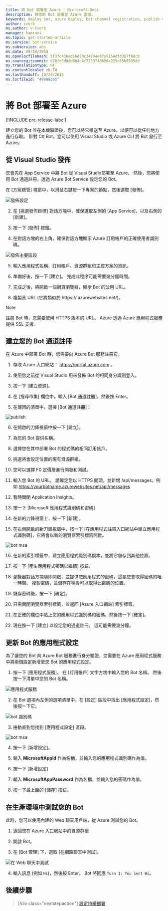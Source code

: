 ```yaml
---
title: 將 Bot 部署至 Azure | Microsoft Docs
description: 將您的 Bot 部署至 Azure 雲端。
keywords: deploy bot, azure deploy, bot channel registration, publish visual studio, 部署 Bot, azure 部署, Bot 頻道註冊, 發佈 visual studio
author: ivorb
ms.author: v-ivorb
manager: kamrani
ms.topic: get-started-article
ms.service: bot-service
ms.subservice: abs
ms.date: 09/19/2018
ms.openlocfilehash: 5f3fc43bed16d50c347d4e07a9154dfd307f0dc0
ms.sourcegitcommit: b78fe3d8dd604c4f7233740658a229e85b8535dd
ms.translationtype: HT
ms.contentlocale: zh-TW
ms.lasthandoff: 10/24/2018
ms.locfileid: "49999365"
---
```

# <a name="deploy-your-bot-to-azure"></a>將 Bot 部署至 Azure

[!INCLUDE [pre-release-label](./includes/pre-release-label.md)]

建立您的 Bot 並在本機驗證後，您可以將它推送至 Azure，以便可以從任何地方進行存取。 針對 C# Bot，您可以使用 Visual Studio 或 Azure CLI 將 Bot 發行至 Azure。 

## <a name="publish-from-visual-studio"></a>從 Visual Studio 發佈
您會先在 App Service 中將 Bot 從 Visual Studio部署至 Azure。 然後，您將使用 Bot 通道註冊，透過 Azure Bot Service 設定您的 Bot。

在 [方案總管] 視窗中，以滑鼠右鍵按一下專案的節點，然後選取 [發佈]。

![發佈設定](media/azure-bot-quickstarts/getting-started-publish-setting.png)

2. 在 [挑選發佈目標] 對話方塊中，確保選取左側的 [App Service]，以及右側的 [新建]。

3. 按一下 [發佈] 按鈕。

4. 在對話方塊的右上角，確保對話方塊顯示 Azure 訂用帳戶的正確使用者識別碼。

![發佈主要區段](media/azure-bot-quickstarts/getting-started-publish-main.png)

5. 輸入應用程式名稱、訂用帳戶、資源群組和主控方案的資訊。

6. 準備好後，按一下 [建立]。 完成此程序可能需要幾分鐘時間。

7. 完成之後，將開啟一個網頁瀏覽器，顯示 Bot 的公用 URL。

8. 複製此 URL (它將類似於 https://<yourbotname>.azurewebsites.net/)。

> [!NOTE] 
> 註冊 Bot 時，您需要使用 HTTPS 版本的 URL。 Azure 透過 Azure 應用程式服務提供 SSL 支援。

## <a name="create-your-bot-channels-registration"></a>建立您的 Bot 通道註冊
在 Azure 中部署 Bot 時，您需要向 Azure Bot 服務註冊它。

1. 存取 Azure 入口網站： https://portal.azure.com 。

2. 使用您之前從 Visual Studio 用來發佈 Bot 的相同身分識別登入。

3. 按一下 [建立資源]。

4. 在 [搜尋市集] 欄位中，輸入 [Bot 通道註冊]，然後按 Enter。

5. 在傳回的清單中，選擇 [Bot 通道註冊]：

![publish](media/azure-bot-quickstarts/getting-started-bot-registration.png)

6. 在開啟的刀鋒視窗中按一下 [建立]。

7. 為您的 Bot 提供名稱。

8. 選擇您在其中部署 Bot 的程式碼的相同訂用帳戶。

9. 挑選將會設定位置的現有資源群組。

10. 您可以選擇 F0 定價層進行開發和測試。

11. 輸入您 Bot 的 URL。 請確定您以 HTTPS 開頭，並新增 /api/messages，例如 https://yourbotname.azurewebsites.net/api/messages

12. 暫時關閉 Application Insights。

13. 按一下 [Microsoft 應用程式識別碼和密碼]

14. 在新的刀鋒視窗上，按一下 [新建]。

15. 在右側開啟的新刀鋒視窗中，按一下 [在應用程式註冊入口網站中建立應用程式識別碼]，它將會以新的瀏覽器索引標籤開啟。

![bot msa](media/azure-bot-quickstarts/getting-started-msa.png)

16. 在新的索引標籤中，建立應用程式識別碼複本，並將它儲存到其他位置。 

17. 按一下 [產生應用程式密碼以繼續] 按鈕。

18. 瀏覽器對話方塊隨即開啟，並提供您應用程式的密碼，這是您會取得密碼的唯一時間。 複製密碼，並儲存在稍後可以取得此密碼的位置。

19. 儲存密碼後，按一下 [確定]。

20. 只需關閉瀏覽器索引標籤，並返回 [Azure 入口網站] 索引標籤。

21. 在正確的欄位中貼上您的應用程式識別碼和密碼，然後按一下 [確定]。

22. 現在按一下 [建立] 以設定您的通道註冊。 這可能需要幾分鐘。

## <a name="update-your-bots-application-settings"></a>更新 Bot 的應用程式設定
為了讓您的 Bot 向 Azure Bot 服務進行身分驗證，您需要在 Azure 應用程式服務中將兩個設定新增至您 Bot 的應用程式設定。 

1. 按一下 [應用程式服務]。 在 [訂用帳戶] 文字方塊中輸入您的 Bot 名稱。 然後按一下清單中您的 Bot 名稱。

![應用程式服務](media/azure-bot-quickstarts/getting-started-app-service.png)

2. 在 Bot 選項內左側的選項清單中，在 [設定] 區段中找出 [應用程式設定]，然後按一下它。

![bot 識別碼](media/azure-bot-quickstarts/getting-started-app-settings-1.png)

3. 捲動直到您找到 [應用程式設定] 區段。

![bot msa](media/azure-bot-quickstarts/getting-started-app-settings-2.png)

4. 按一下 [新增設定]。

5. 輸入 **MicrosoftAppId** 作為名稱，並輸入您的應用程式識別碼作為值。

6. 按一下 [新增設定]

7. 輸入 **MicrosoftAppPassword** 作為名稱，並輸入您的密碼作為值。

8. 按一下最上面的 [儲存] 按鈕。

## <a name="test-your-bot-in-production"></a>在生產環境中測試您的 Bot
此時，您可以使用內建的 Web 聊天用戶端，從 Azure 測試您的 Bot。

1. 返回您在 Azure 入口網站中的資源群組

2. 開啟 Bot。

3. 在 [Bot 管理] 下，選取 [在網路聊天中測試]。

![在 Web 聊天中測試](media/azure-bot-quickstarts/getting-started-test-webchat.png)

4. 輸入訊息 (例如 `Hi`)，然後按 Enter。 Bot 將回應 `Turn 1: You sent Hi`。

## <a name="next-steps"></a>後續步驟
> [!div class="nextstepaction"]
> [設定持續部署](bot-service-build-continuous-deployment.md)
